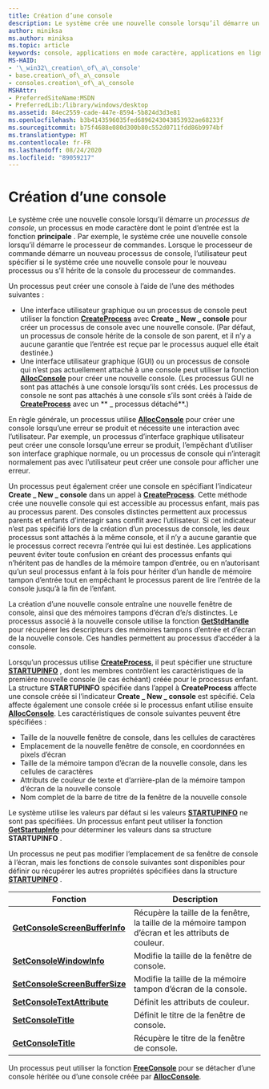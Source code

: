 ```yaml
---
title: Création d’une console
description: Le système crée une nouvelle console lorsqu’il démarre un processus de console, un processus en mode caractère dont le point d’entrée est la fonction principale.
author: miniksa
ms.author: miniksa
ms.topic: article
keywords: console, applications en mode caractère, applications en ligne de commande, applications Terminal Server, API de console
MS-HAID:
- '\_win32\_creation\_of\_a\_console'
- base.creation\_of\_a\_console
- consoles.creation\_of\_a\_console
MSHAttr:
- PreferredSiteName:MSDN
- PreferredLib:/library/windows/desktop
ms.assetid: 84ec2559-cade-447e-8594-5b824d3d3e81
ms.openlocfilehash: b3b4143596035fed6896243043853932ae68233f
ms.sourcegitcommit: b75f4688e080d300b80c552d0711fdd86b9974bf
ms.translationtype: MT
ms.contentlocale: fr-FR
ms.lasthandoff: 08/24/2020
ms.locfileid: "89059217"
---
```

# <a name="creation-of-a-console"></a>Création d’une console


Le système crée une nouvelle console lorsqu’il démarre un *processus de console*, un processus en mode caractère dont le point d’entrée est la fonction **principale** . Par exemple, le système crée une nouvelle console lorsqu’il démarre le processeur de commandes. Lorsque le processeur de commande démarre un nouveau processus de console, l’utilisateur peut spécifier si le système crée une nouvelle console pour le nouveau processus ou s’il hérite de la console du processeur de commandes.

Un processus peut créer une console à l’aide de l’une des méthodes suivantes :

- Une interface utilisateur graphique ou un processus de console peut utiliser la fonction [**CreateProcess**](https://msdn.microsoft.com/library/windows/desktop/ms682425) avec **Create \_ New \_ console** pour créer un processus de console avec une nouvelle console. (Par défaut, un processus de console hérite de la console de son parent, et il n’y a aucune garantie que l’entrée est reçue par le processus auquel elle était destinée.)
- Une interface utilisateur graphique (GUI) ou un processus de console qui n’est pas actuellement attaché à une console peut utiliser la fonction [**AllocConsole**](allocconsole.md) pour créer une nouvelle console. (Les processus GUI ne sont pas attachés à une console lorsqu’ils sont créés. Les processus de console ne sont pas attachés à une console s’ils sont créés à l’aide de [**CreateProcess**](https://msdn.microsoft.com/library/windows/desktop/ms682425) avec un ** \_ processus détaché**.)

En règle générale, un processus utilise [**AllocConsole**](allocconsole.md) pour créer une console lorsqu’une erreur se produit et nécessite une interaction avec l’utilisateur. Par exemple, un processus d’interface graphique utilisateur peut créer une console lorsqu’une erreur se produit, l’empêchant d’utiliser son interface graphique normale, ou un processus de console qui n’interagit normalement pas avec l’utilisateur peut créer une console pour afficher une erreur.

Un processus peut également créer une console en spécifiant l’indicateur **Create \_ New \_ console** dans un appel à [**CreateProcess**](https://msdn.microsoft.com/library/windows/desktop/ms682425). Cette méthode crée une nouvelle console qui est accessible au processus enfant, mais pas au processus parent. Des consoles distinctes permettent aux processus parents et enfants d’interagir sans conflit avec l’utilisateur. Si cet indicateur n’est pas spécifié lors de la création d’un processus de console, les deux processus sont attachés à la même console, et il n’y a aucune garantie que le processus correct recevra l’entrée qui lui est destinée. Les applications peuvent éviter toute confusion en créant des processus enfants qui n’héritent pas de handles de la mémoire tampon d’entrée, ou en n’autorisant qu’un seul processus enfant à la fois pour hériter d’un handle de mémoire tampon d’entrée tout en empêchant le processus parent de lire l’entrée de la console jusqu’à la fin de l’enfant.

La création d’une nouvelle console entraîne une nouvelle fenêtre de console, ainsi que des mémoires tampons d’écran d’e/s distinctes. Le processus associé à la nouvelle console utilise la fonction [**GetStdHandle**](getstdhandle.md) pour récupérer les descripteurs des mémoires tampons d’entrée et d’écran de la nouvelle console. Ces handles permettent au processus d’accéder à la console.

Lorsqu’un processus utilise [**CreateProcess**](https://msdn.microsoft.com/library/windows/desktop/ms682425), il peut spécifier une structure [**STARTUPINFO**](https://msdn.microsoft.com/library/windows/desktop/ms686331) , dont les membres contrôlent les caractéristiques de la première nouvelle console (le cas échéant) créée pour le processus enfant. La structure **STARTUPINFO** spécifiée dans l’appel à **CreateProcess** affecte une console créée si l’indicateur **Create \_ New \_ console** est spécifié. Cela affecte également une console créée si le processus enfant utilise ensuite [**AllocConsole**](allocconsole.md). Les caractéristiques de console suivantes peuvent être spécifiées :

- Taille de la nouvelle fenêtre de console, dans les cellules de caractères
- Emplacement de la nouvelle fenêtre de console, en coordonnées en pixels d’écran
- Taille de la mémoire tampon d’écran de la nouvelle console, dans les cellules de caractères
- Attributs de couleur de texte et d’arrière-plan de la mémoire tampon d’écran de la nouvelle console
- Nom complet de la barre de titre de la fenêtre de la nouvelle console

Le système utilise les valeurs par défaut si les valeurs [**STARTUPINFO**](https://msdn.microsoft.com/library/windows/desktop/ms686331) ne sont pas spécifiées. Un processus enfant peut utiliser la fonction [**GetStartupInfo**](https://msdn.microsoft.com/library/windows/desktop/ms683230) pour déterminer les valeurs dans sa structure **STARTUPINFO** .

Un processus ne peut pas modifier l’emplacement de sa fenêtre de console à l’écran, mais les fonctions de console suivantes sont disponibles pour définir ou récupérer les autres propriétés spécifiées dans la structure [**STARTUPINFO**](https://msdn.microsoft.com/library/windows/desktop/ms686331) .


| Fonction                                                         | Description                                                          |
|------------------------------------------------------------------|----------------------------------------------------------------------|
| [**GetConsoleScreenBufferInfo**](getconsolescreenbufferinfo.md) | Récupère la taille de la fenêtre, la taille de la mémoire tampon d’écran et les attributs de couleur. |
| [**SetConsoleWindowInfo**](setconsolewindowinfo.md)             | Modifie la taille de la fenêtre de console.                              |
| [**SetConsoleScreenBufferSize**](setconsolescreenbuffersize.md) | Modifie la taille de la mémoire tampon d’écran de la console.                       |
| [**SetConsoleTextAttribute**](setconsoletextattribute.md)       | Définit les attributs de couleur.                                           |
| [**SetConsoleTitle**](setconsoletitle.md)                       | Définit le titre de la fenêtre de console.                                       |
| [**GetConsoleTitle**](getconsoletitle.md)                       | Récupère le titre de la fenêtre de console.                                  |




Un processus peut utiliser la fonction [**FreeConsole**](freeconsole.md) pour se détacher d’une console héritée ou d’une console créée par [**AllocConsole**](allocconsole.md).








